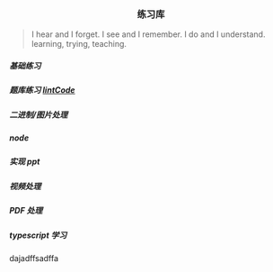 <h3 align="center">练习库</h3>

> I hear and I forget. I see and I remember. I do and I understand.  
> learning, trying, teaching.

##### 基础练习

##### 题库练习 [lintCode](https://www.lintcode.com/)

##### 二进制/图片处理

##### node

##### 实现 ppt

##### 视频处理

##### PDF 处理

##### typescript 学习

dajadffsadffa
